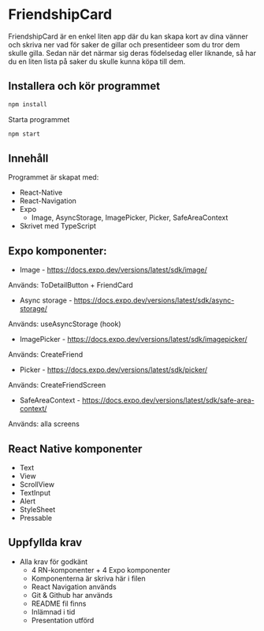 # FriendshipCard

FriendshipCard är en enkel liten app där du kan skapa kort av dina vänner och skriva ner vad för saker de gillar och presentideer som du tror dem skulle gilla. Sedan när det närmar sig deras födelsedag eller liknande, så har du en liten lista på saker du skulle kunna köpa till dem.

## Installera och kör programmet

```bash
npm install
```

Starta programmet

```bash
npm start
```

## Innehåll

Programmet är skapat med:

- React-Native
- React-Navigation
- Expo
  - Image, AsyncStorage, ImagePicker, Picker, SafeAreaContext
- Skrivet med TypeScript

## Expo komponenter:

- Image - https://docs.expo.dev/versions/latest/sdk/image/

Används: ToDetailButton + FriendCard

- Async storage - https://docs.expo.dev/versions/latest/sdk/async-storage/

Används: useAsyncStorage (hook)

- ImagePicker - https://docs.expo.dev/versions/latest/sdk/imagepicker/

Används: CreateFriend

- Picker - https://docs.expo.dev/versions/latest/sdk/picker/

Används: CreateFriendScreen

- SafeAreaContext - https://docs.expo.dev/versions/latest/sdk/safe-area-context/

Används: alla screens

## React Native komponenter

- Text
- View
- ScrollView
- TextInput
- Alert
- StyleSheet
- Pressable

## Uppfyllda krav

- Alla krav för godkänt
  - 4 RN-komponenter + 4 Expo komponenter
  - Komponenterna är skriva här i filen
  - React Navigation används
  - Git & Github har används
  - README fil finns
  - Inlämnad i tid
  - Presentation utförd
